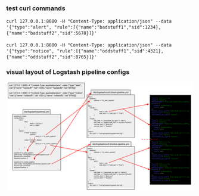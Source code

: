 ### test curl commands
```
curl 127.0.0.1:8080 -H "Content-Type: application/json" --data '{"type":"alert", "rule":[{"name":"badstuff1","sid":1234},{"name":"badstuff2","sid":5678}]}'

curl 127.0.0.1:8080 -H "Content-Type: application/json" --data '{"type":"notice", "rule":[{"name":"oddstuff1","sid":4321},{"name":"oddstuff2","sid":8765}]}'
```

### visual layout of Logstash pipeline configs
![logstash-pipeline-map.png](https://github.com/bonifield/helpers/raw/master/logstash/logstash-pipeline-map.png)
